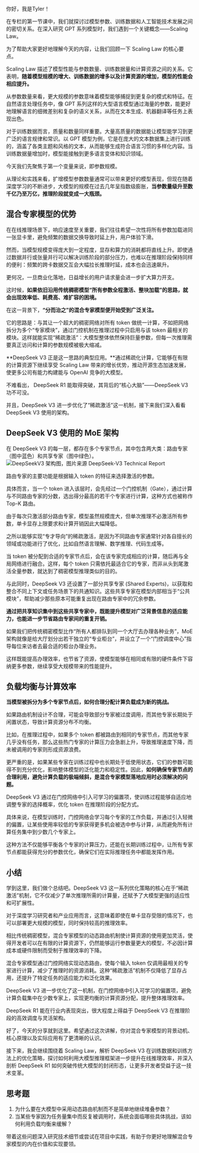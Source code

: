 你好，我是Tyler！

在专栏的第一节课中，我们就探讨过模型参数、训练数据和人工智能技术发展之间的密切关系。在深入研究 GPT 系列模型时，我们遇到一个关键概念——Scaling Law。

为了帮助大家更好地理解今天的内容，让我们回顾一下 Scaling Law 的核心要点。

Scaling Law 描述了模型性能与参数数量、训练数据量和计算资源之间的关系。它表明，**随着模型规模的增大、训练数据的增多以及计算资源的增加，模型的性能会相应提升。**

从参数数量来看，更大规模的参数意味着模型能够捕捉到更复杂的模式和特征。在自然语言处理任务中，像 GPT 系列这样的大型语言模型通过海量的参数，能更好地理解语言的细微差别和复杂的语义关系，从而在文本生成、机器翻译等任务上表现出色。

对于训练数据而言，质量和数量同样重要。大量高质量的数据能让模型能学习到更广泛的语言规律和常识。以 GPT 模型为例，它是在庞大的文本数据集上进行训练的，涵盖了各类主题和风格的文本，从而能够生成符合语言习惯的多样化内容。当训练数据量增加时，模型能接触到更多语言变体和知识领域。

今天我们先聚焦于第一个变量来说，即参数规模。

从理论和实践来看，扩增模型参数数量通常可以带来更好的模型表现，但现在随着深度学习的不断进步，大模型的规模在过去几年呈指数级膨胀，**当参数量级升至数千亿乃至万亿，推理阶段就变成一大瓶颈。**

## 混合专家模型的优势

在在线推理场景下，响应速度至关重要，我们往往希望一次性将所有参数加载进同一张显卡里，避免频繁的数据交换导致时延上升，用户体验下滑。

然而，当模型规模变得庞大到一定程度，显存和算力的消耗都将直线上升。即使通过数据并行或张量并行可以解决训练阶段的部分压力，也难以在推理阶段保持同样的便利：频繁的跨卡数据交互会大幅拉长推理时延，成本也会迅速飙升。

更何况，一旦商业化落地，日益增长的用户请求量会进一步扩大算力开支。

这时候，**如果依旧沿用传统稠密模型“所有参数全程激活、整块加载”的思路，就会出现效率低、耗费高、难扩容的困境。**

在这一背景下，**“分而治之”的混合专家模型便开始受到广泛关注。**

它的思路是：与其让一个超大的稠密网络对所有 token 做统一计算，不如把网络拆分为多个“专家模块”，通过门控机制在推理过程中只启用与该 token 最相关的模块。这样就能实现“稀疏激活”：大模型整体依然保持巨量参数，但每一次推理需要真正访问和计算的参数规模被极大缩减。

**DeepSeek V3 正是这一思路的典型应用。**通过稀疏化计算，它能够在有限的计算资源下继续享受 Scaling Law 带来的增长优势，推动开源生态加速发展，使更多公司有能力构建能与 OpenAI 竞争的大模型。

不难看出， DeepSeek R1 能取得突破，其背后的“核心大脑”——DeepSeek V3 功不可没。

并且，DeepSeek V3 进一步优化了“稀疏激活”这一机制，接下来我们深入看看 DeepSeek V3 使用的架构。

## DeepSeek V3 使用的 MoE 架构

在 DeepSeek V3 的每一层，都存在多个专家节点，其中包含两大类：路由专家（图中蓝色）和共享专家（图中绿色）。  
![](https://static001.geekbang.org/resource/image/ba/a1/ba8db4bd1fedc6d763abc0ab0f6732a1.png?wh=1314x1060 "DeepSeekV3 架构图，图片来源 DeepSeek-V3 Technical Report")

路由专家的主要功能是根据输入 token 的特征来选择激活的参数。

具体而言，当一个 token 进入该层时，会先经过一个门控机制（Gate），通过计算与不同路由专家的分数，选出得分最高的若干个专家进行计算，这种方式也被称作 Top-K 路由。

由于每次只激活部分路由专家，模型虽然规模庞大，但单次推理不必激活所有参数，单卡显存上限要求和计算开销因此大幅降低。

之所以能够实现“专才导向”的稀疏激活，是因为不同路由专家通常针对各自擅长的领域或功能进行了优化，比如自然语言理解、数学推理、代码生成等。

当 token 被分配到合适的专家节点后，会在该专家完成相应的计算，随后再与全局网络进行融合。这样，每个 token 只需依托最适合它的专家，而非从头到尾激活全量参数，就达到了稠密模型推理类似的目的。

与此同时，DeepSeek V3 还设置了一部分共享专家 (Shared Experts)，以获取和整合不同上下文或任务场景下的共通知识。这些共享专家在模型内部相当于“公共模块”，帮助减少那些原本可能重复出现在路由专家中的冗余参数。

**通过把共享知识集中到这些共享专家中，既能提升模型对广泛背景信息的适应能力，也能进一步节省路由专家间的重复开销。**

如果我们把传统稠密模型比作“所有人都排队到同一个大厅去办理各种业务”，MoE 架构就像是给大厅划分出若干独立的“专业柜台”，并设立了一个“门控调度中心”指导每位来访者去最合适的柜台办理业务。

这样既能提高办理效率，也节省了资源，使模型能够在相同或有限的硬件条件下容纳更多参数，继续享受大规模带来的性能提升。

## 负载均衡与计算效率

**当模型被拆分为多个专家节点后，如何合理分配计算负载成为新的挑战。**

如果路由机制设计不合理，可能会导致部分专家被过度调用，而其他专家长期处于闲置状态，导致计算资源分布不均衡。

比如，在推理过程中，如果多个 token 都被路由到相同的专家节点，而其他专家几乎没有任务，那么这些热门专家的计算压力会急剧上升，导致推理速度下降，而未被调用的专家则形成资源浪费。

更严重的是，如果某些专家在训练过程中也长期处于低使用状态，它们的参数可能得不到充分优化，影响整体模型的泛化能力和稳定性。因此，**如何确保专家节点的合理利用，避免计算负载的极端倾斜，是混合专家模型落地应用时必须解决的问题。**

DeepSeek V3 通过在门控网络中引入可学习的偏置项，使训练过程能够自适应地调整专家的选择概率，优化 token 在推理阶段的分配方式。

具体来说，在模型训练时，门控网络会学习每个专家的工作负载，并通过引入轻微的偏置，让某些使用率较低的专家获得更多机会被选中参与计算，从而避免所有计算任务集中到少数几个专家上。

这种方法不仅能够平衡各个专家的计算压力，还能在长期训练过程中，让所有专家节点都能获得充分的参数优化，确保它们在实际推理任务中都能发挥作用。

## 小结

学到这里，我们做个总结吧。DeepSeek V3 这一系列优化策略的核心在于“稀疏激活”机制，它不仅减少了单次推理所需的计算量，还赋予了大模型更强的适应性和可扩展性。

对于深度学习研究者和产业应用而言，这意味着即使在单卡显存受限的情况下，也可以部署更大规模的模型，同时保持较高的推理效率。

相比传统稠密模型，混合专家模型的动态路由机制使计算资源的使用更加灵活，使得开发者可以在有限的计算资源下，仍然能够运行参数量更大的模型，不必因计算成本或硬件限制而受制于推理效率的下降。

混合专家模型通过门控网络实现动态路由，使每个输入 token 仅调用最相关的专家进行计算，减少了推理时的资源消耗。这种“稀疏激活”机制不仅降低了显存占用，还提升了特定任务的适应能力和泛化效果。

DeepSeek V3 进一步优化了这一机制，在门控网络中引入可学习的偏置项，避免计算负载集中在少数专家上，实现更均衡的计算资源分配，提升整体推理效率。

DeepSeek R1 能在行业内表现突出，很大程度上得益于 DeepSeek V3 在推理阶段的高效调度与灵活架构。

好了，今天的分享就到这里。希望通过这次讲解，你对混合专家模型的背景动机、核心原理以及实际应用有了更清晰的认识。

接下来，我会继续围绕着 Scaling Law，解析 DeepSeek V3 在训练数据和训练方法上的优化策略，探讨如何利用大模型推理框架进一步提升在线推理效率，并深入剖析 DeepSeek R1 如何突破传统大模型的封闭形态，让更多开发者受益于这一技术变革。

## 思考题

1. 为什么要在大模型中采用动态路由机制而不是简单地继续堆叠参数？
2. 当某些专家因为任务量集中而反复被调用时，系统会面临哪些具体挑战，该如何利用负载均衡来缓解？

带着这些问题深入研究技术细节或尝试在项目中实践，有助于你更好地理解混合专家模型的内在价值和实现要领。